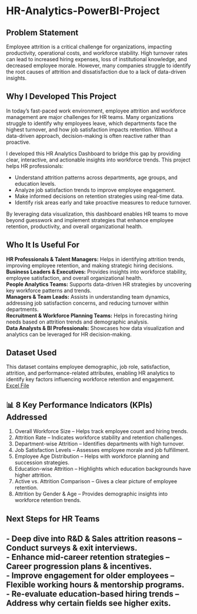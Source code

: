# HR-Analytics-PowerBI-Project

<h2>Problem Statement</h2>
Employee attrition is a critical challenge for organizations, impacting productivity, operational costs, and workforce stability. High turnover rates can lead to increased hiring expenses, loss of institutional knowledge, and decreased employee morale. However, many companies struggle to identify the root causes of attrition and dissatisfaction due to a lack of data-driven insights.

<h2>Why I Developed This Project</h2>
In today’s fast-paced work environment, employee attrition and workforce management are major challenges for HR teams. Many organizations struggle to identify why employees leave, which departments face the highest turnover, and how job satisfaction impacts retention. Without a data-driven approach, decision-making is often reactive rather than proactive.

I developed this HR Analytics Dashboard to bridge this gap by providing clear, interactive, and actionable insights into workforce trends. This project helps HR professionals:
- Understand attrition patterns across departments, age groups, and education levels.
- Analyze job satisfaction trends to improve employee engagement.
- Make informed decisions on retention strategies using real-time data.
- Identify risk areas early and take proactive measures to reduce turnover.

By leveraging data visualization, this dashboard enables HR teams to move beyond guesswork and implement strategies that enhance employee retention, productivity, and overall organizational health. 

<h2>Who It Is Useful For</h2>
<b>HR Professionals & Talent Managers:</b> Helps in identifying attrition trends, improving employee retention, and making strategic hiring decisions. <br>
<b>Business Leaders & Executives:</b> Provides insights into workforce stability, employee satisfaction, and overall organizational health. <br>
<b>People Analytics Teams:</b> Supports data-driven HR strategies by uncovering key workforce patterns and trends. <br>
<b>Managers & Team Leads:</b> Assists in understanding team dynamics, addressing job satisfaction concerns, and reducing turnover within departments. <br>
<b>Recruitment & Workforce Planning Teams:</b> Helps in forecasting hiring needs based on attrition trends and demographic analysis. <br>
<b>Data Analysts & BI Professionals:</b> Showcases how data visualization and analytics can be leveraged for HR decision-making.

<h2>Dataset Used</h2>
This dataset contains employee demographic, job role, satisfaction, attrition, and performance-related attributes, enabling HR analytics to identify key factors influencing workforce retention and engagement. <br>
<a href="https://github.com/PrachiKhatri22/HR-Analytics-PowerBI-Project/blob/main/HR%20Data.xlsx">Excel File </a> <br>

<h2> 📊 8 Key Performance Indicators (KPIs) Addressed</h2>
<ol>
  <li>Overall Workforce Size – Helps track employee count and hiring trends.</li>
  <li>Attrition Rate – Indicates workforce stability and retention challenges.</li>
  <li>Department-wise Attrition – Identifies departments with high turnover.</li>
  <li>Job Satisfaction Levels – Assesses employee morale and job fulfillment.</li>
  <li>Employee Age Distribution – Helps with workforce planning and succession strategies.</li>
  <li>Education-wise Attrition – Highlights which education backgrounds have higher attrition.</li>
  <li>Active vs. Attrition Comparison – Gives a clear picture of employee retention.</li>
  <li>Attrition by Gender & Age – Provides demographic insights into workforce retention trends. </li>
</ol> 

<h2> Next Steps for HR Teams <h2>
- Deep dive into R&D & Sales attrition reasons – Conduct surveys & exit interviews. <br>
- Enhance mid-career retention strategies – Career progression plans & incentives. <br>
- Improve engagement for older employees – Flexible working hours & mentorship programs. <br>
- Re-evaluate education-based hiring trends – Address why certain fields see higher exits.


